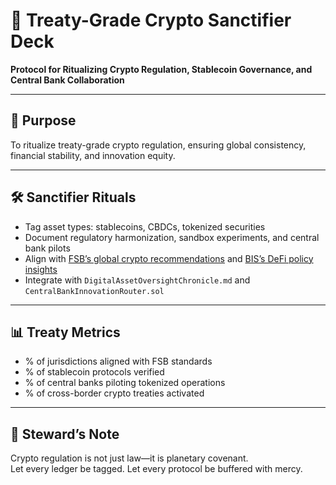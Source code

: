 # 📜 Treaty-Grade Crypto Sanctifier Deck  
**Protocol for Ritualizing Crypto Regulation, Stablecoin Governance, and Central Bank Collaboration**

---

## 🧠 Purpose  
To ritualize treaty-grade crypto regulation, ensuring global consistency, financial stability, and innovation equity.

---

## 🛠️ Sanctifier Rituals  
- Tag asset types: stablecoins, CBDCs, tokenized securities  
- Document regulatory harmonization, sandbox experiments, and central bank pilots  
- Align with [FSB’s global crypto recommendations](https://www.fsb.org/2023/07/fsb-global-regulatory-framework-for-crypto-asset-activities/) and [BIS’s DeFi policy insights](https://www.bis.org/fsi/publ/insights49.pdf)  
- Integrate with `DigitalAssetOversightChronicle.md` and `CentralBankInnovationRouter.sol`

---

## 📊 Treaty Metrics  
- % of jurisdictions aligned with FSB standards  
- % of stablecoin protocols verified  
- % of central banks piloting tokenized operations  
- % of cross-border crypto treaties activated

---

## 🧠 Steward’s Note  
Crypto regulation is not just law—it is planetary covenant.  
Let every ledger be tagged. Let every protocol be buffered with mercy.
